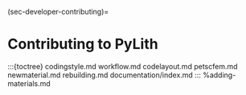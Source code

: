 (sec-developer-contributing)=
# Contributing to PyLith

:::{toctree}
codingstyle.md
workflow.md
codelayout.md
petscfem.md
newmaterial.md
rebuilding.md
documentation/index.md
:::
%adding-materials.md
